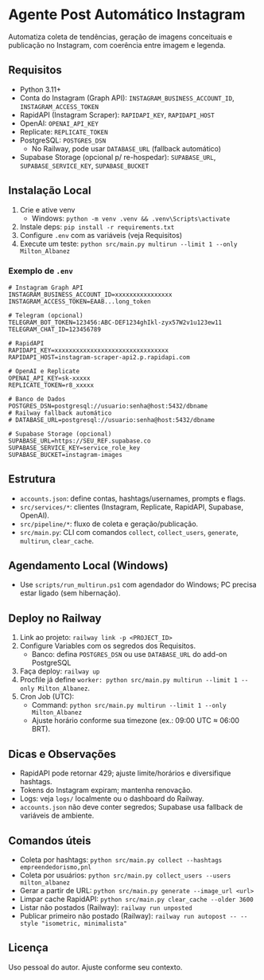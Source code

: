 # Agente Post Automático Instagram

Automatiza coleta de tendências, geração de imagens conceituais e publicação no Instagram, com coerência entre imagem e legenda.

## Requisitos
- Python 3.11+
- Conta do Instagram (Graph API): `INSTAGRAM_BUSINESS_ACCOUNT_ID`, `INSTAGRAM_ACCESS_TOKEN`
- RapidAPI (Instagram Scraper): `RAPIDAPI_KEY`, `RAPIDAPI_HOST`
- OpenAI: `OPENAI_API_KEY`
- Replicate: `REPLICATE_TOKEN`
- PostgreSQL: `POSTGRES_DSN`
  - No Railway, pode usar `DATABASE_URL` (fallback automático)
- Supabase Storage (opcional p/ re-hospedar): `SUPABASE_URL`, `SUPABASE_SERVICE_KEY`, `SUPABASE_BUCKET`

## Instalação Local
1. Crie e ative venv
   - Windows: `python -m venv .venv && .venv\Scripts\activate`
2. Instale deps: `pip install -r requirements.txt`
3. Configure `.env` com as variáveis (veja Requisitos)
4. Execute um teste: `python src/main.py multirun --limit 1 --only Milton_Albanez`

### Exemplo de `.env`
```
# Instagram Graph API
INSTAGRAM_BUSINESS_ACCOUNT_ID=xxxxxxxxxxxxxxxx
INSTAGRAM_ACCESS_TOKEN=EAAB...long_token

# Telegram (opcional)
TELEGRAM_BOT_TOKEN=123456:ABC-DEF1234ghIkl-zyx57W2v1u123ew11
TELEGRAM_CHAT_ID=123456789

# RapidAPI
RAPIDAPI_KEY=xxxxxxxxxxxxxxxxxxxxxxxxxxxxxxxx
RAPIDAPI_HOST=instagram-scraper-api2.p.rapidapi.com

# OpenAI e Replicate
OPENAI_API_KEY=sk-xxxxx
REPLICATE_TOKEN=r8_xxxxx

# Banco de Dados
POSTGRES_DSN=postgresql://usuario:senha@host:5432/dbname
# Railway fallback automático
# DATABASE_URL=postgresql://usuario:senha@host:5432/dbname

# Supabase Storage (opcional)
SUPABASE_URL=https://SEU_REF.supabase.co
SUPABASE_SERVICE_KEY=service_role_key
SUPABASE_BUCKET=instagram-images
```

## Estrutura
- `accounts.json`: define contas, hashtags/usernames, prompts e flags.
- `src/services/*`: clientes (Instagram, Replicate, RapidAPI, Supabase, OpenAI).
- `src/pipeline/*`: fluxo de coleta e geração/publicação.
- `src/main.py`: CLI com comandos `collect`, `collect_users`, `generate`, `multirun`, `clear_cache`.

## Agendamento Local (Windows)
- Use `scripts/run_multirun.ps1` com agendador do Windows; PC precisa estar ligado (sem hibernação).

## Deploy no Railway
1. Link ao projeto: `railway link -p <PROJECT_ID>`
2. Configure Variables com os segredos dos Requisitos.
   - Banco: defina `POSTGRES_DSN` ou use `DATABASE_URL` do add-on PostgreSQL
3. Faça deploy: `railway up`
4. Procfile já define `worker: python src/main.py multirun --limit 1 --only Milton_Albanez`.
5. Cron Job (UTC): 
   - Command: `python src/main.py multirun --limit 1 --only Milton_Albanez`
   - Ajuste horário conforme sua timezone (ex.: 09:00 UTC ≈ 06:00 BRT).

## Dicas e Observações
- RapidAPI pode retornar 429; ajuste limite/horários e diversifique hashtags.
- Tokens do Instagram expiram; mantenha renovação.
- Logs: veja `logs/` localmente ou o dashboard do Railway.
- `accounts.json` não deve conter segredos; Supabase usa fallback de variáveis de ambiente.

## Comandos úteis
- Coleta por hashtags: `python src/main.py collect --hashtags empreendedorismo,pnl`
- Coleta por usuários: `python src/main.py collect_users --users milton_albanez`
- Gerar a partir de URL: `python src/main.py generate --image_url <url>`
- Limpar cache RapidAPI: `python src/main.py clear_cache --older 3600`
 - Listar não postados (Railway): `railway run unposted`
 - Publicar primeiro não postado (Railway): `railway run autopost -- --style "isometric, minimalista"`

## Licença
Uso pessoal do autor. Ajuste conforme seu contexto.